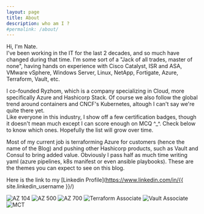 ```yaml
---
layout: page
title: About
description: who am I ?
#permalink: /about/
---
```


Hi,
I'm Nate. <br>
I've been working in the IT for the last 2 decades, and so much have changed during that time. I'm some sort of a "Jack of all trades, master of none", having hands on experience with Cisco Catalyst, ISR and ASA, VMware vSphere, Windows Server, Linux, NetApp, Fortigate, Azure, Terraform, Vault, etc.

I co-founded Ryzhom, which is a company specializing in Cloud, more specifically Azure and Hashicorp Stack. Of course we also follow the global trend around containers and CNCF's Kubernetes, altough I can't say we're quite there yet. <br>
Like everyone in this industry, I show off a few certification badges, though it doesn't mean much except I can score enough on MCQ ^_^. Check below to know which ones. Hopefully the list will grow over time.

Most of my current job is terraforming Azure for customers (hence the name of the Blog) and pushing other Hashicorp products, such as Vault and Consul to bring added value. Obviously I pass half as much time writing yaml (azure pipelines, k8s manifest or even ansible playbooks).
These are the themes you can expect to see on this blog.

Here is the link to my [Linkedin Profile](https://www.linkedin.com/in/{{ site.linkedin_username }}/)

![AZ 104](https://images.credly.com/size/200x200/images/336eebfc-0ac3-4553-9a67-b402f491f185/azure-administrator-associate-600x600.png) ![AZ 500](https://images.credly.com/size/200x200/images/1ad16b6f-2c71-4a2e-ae74-ec69c4766039/azure-security-engineer-associate600x600.png) ![AZ 700](https://images.credly.com/size/200x200/images/c3a2e51d-7984-48cc-a4cb-88d4e8487037/azure-network-engineer-associate-600x600.png) ![Terraform Associate](https://images.credly.com/size/200x200/images/5b075140-d286-4c8a-9be9-2b87f9e10839/Terraform-Associate-Badge.png) ![Vault Associate](https://images.credly.com/size/200x200/images/75f7f0f5-4d85-4902-a68a-643ec1a00ad3/Vault-Associate-Badge.png) ![MCT](https://images.credly.com/size/200x200/images/a6ea4416-4f34-4a85-bc24-eb3fe32fd241/MCT-Microsoft_Certified_Trainer-600x600.png)
